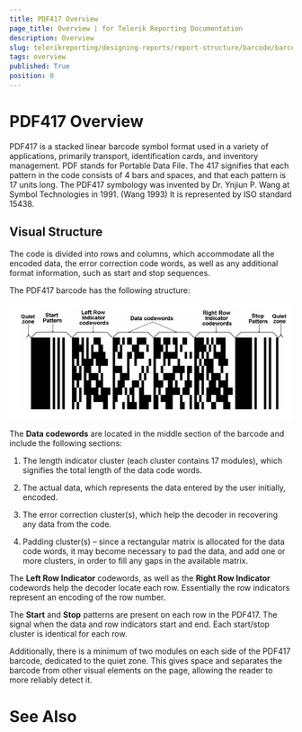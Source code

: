 ```yaml
---
title: PDF417 Overview
page_title: Overview | for Telerik Reporting Documentation
description: Overview
slug: telerikreporting/designing-reports/report-structure/barcode/barcode-types/2d-barcodes/pdf417/overview
tags: overview
published: True
position: 0
---
```


# PDF417 Overview



PDF417 is a stacked linear barcode symbol format used in a variety of applications, primarily transport,
        identification cards, and inventory management. PDF stands for Portable Data File. The 417 signifies that each
        pattern in the code consists of 4 bars and spaces, and that each pattern is 17 units long. The PDF417 symbology
        was invented by Dr. Ynjiun P. Wang at Symbol Technologies in 1991. (Wang 1993) It is represented by ISO standard 15438.
      

## Visual Structure

The code is divided into rows and columns, which accommodate all the encoded data, the error correction code words,
          as well as any additional format information, such as start and stop sequences.
        

The PDF417 barcode has the following structure:
          
  ![barcode pdf 417 structure](images/Barcodes/barcode-pdf417-structure.png)

The __Data codewords__ are located in the middle section of the barcode and include the following sections:
        

1. The length indicator cluster (each cluster contains 17 modules), which signifies the total length of the data code words. 

1. The actual data, which represents the data entered by the user initially, encoded.

1. The error correction cluster(s), which help the decoder in recovering any data from the code. 

1. Padding cluster(s) – since a rectangular matrix is allocated for the data code words, it may become necessary
              to pad the data, and add one or more clusters, in order to fill any gaps in the available matrix.
            

The __Left Row Indicator__ codewords, as well as the __Right Row Indicator__
          codewords help the decoder locate each row. Essentially the row indicators represent an encoding of the row number.
        

The __Start__ and __Stop__ patterns are present on each row in the PDF417.
          The signal when the data and row indicators start and end. Each start/stop cluster is identical for each row.
        

Additionally, there is a minimum of two modules on each side of the PDF417 barcode, dedicated to the quiet zone.
          This gives space and separates the barcode from other visual elements on the page, allowing the reader to more reliably detect it.
        

# See Also

